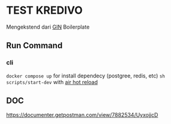 # TEST KREDIVO
Mengekstend dari [GIN](https://github.com/gin-gonic/gin) Boilerplate

## Run Command
### cli
```docker compose up``` for install dependecy (postgree, redis, etc)
```sh scripts/start-dev``` with [air hot reload](https://github.com/cosmtrek/air)

## DOC
https://documenter.getpostman.com/view/7882534/UyxojjcD